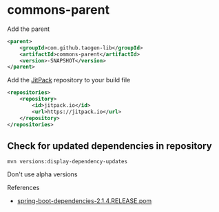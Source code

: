 # commons-parent

Add the parent

```xml
<parent>
	<groupId>com.github.taogen-lib</groupId>
	<artifactId>commons-parent</artifactId>
	<version>-SNAPSHOT</version>
</parent>
```

Add the [JitPack](https://jitpack.io/#taogen-lib/commons-parent) repository to your build file

```xml
<repositories>
	<repository>
		<id>jitpack.io</id>
		<url>https://jitpack.io</url>
	</repository>
</repositories>
```

## Check for updated dependencies in repository

```shell
mvn versions:display-dependency-updates
```

Don't use alpha versions

References

- [spring-boot-dependencies-2.1.4.RELEASE.pom](https://github.com/mahendra-shinde/maven-repo-springboot/blob/master/repository/org/springframework/boot/spring-boot-dependencies/2.1.4.RELEASE/spring-boot-dependencies-2.1.4.RELEASE.pom)
